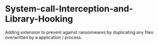 # System-call-Interception-and-Library-Hooking
Adding extension to prevent against ransomwares by duplicating any files overwritten by a application / process.
